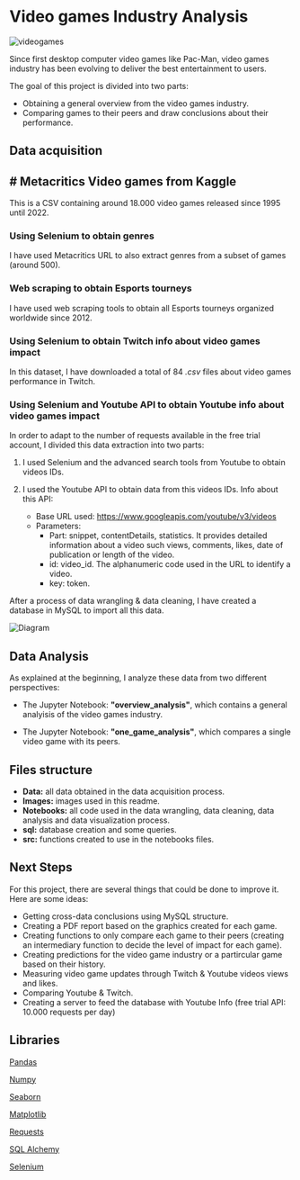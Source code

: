 # Video games Industry Analysis

![videogames](../videogames_industry/images/videogames_title.jfif)

Since first desktop computer video games like Pac-Man, video games industry has been evolving to deliver the best entertainment to users.

The goal of this project is divided into two parts:

- Obtaining a general overview from the video games industry.
- Comparing games to their peers and draw conclusions about their performance.

## Data acquisition

##  # Metacritics Video games from Kaggle

This is a CSV containing around 18.000 video games released since 1995 until 2022.

### Using Selenium to obtain genres

I have used Metacritics URL to also extract genres from a subset of games (around 500).

### Web scraping to obtain Esports tourneys

I have used web scraping tools to obtain all Esports tourneys organized worldwide since 2012.

### Using Selenium to obtain Twitch info about video games impact

In this dataset, I have downloaded a total of 84 *.csv* files about video games performance in Twitch.

### Using Selenium and Youtube API to obtain Youtube info about video games impact

In order to adapt to the number of requests available in the free trial account, I divided this data extraction into two parts:

1. I used Selenium and the advanced search tools from Youtube to obtain videos IDs.

2. I used the Youtube API to obtain data from this videos IDs. Info about this API:
    - Base URL used: https://www.googleapis.com/youtube/v3/videos
    - Parameters:
        - Part: snippet, contentDetails, statistics. It provides detailed information about a video such views, comments, likes, date of publication or length of the video.
        - id: video_id. The alphanumeric code used in the URL to identify a video.
        - key: token.

After a process of data wrangling & data cleaning, I have created a database in MySQL to import all this data.

![Diagram](../videogames_industry/images/diagram.png)

## Data Analysis

As explained at the beginning, I analyze these data from two different perspectives:

- The Jupyter Notebook: **"overview_analysis"**, which contains a general analyisis of the video games industry.

- The Jupyter Notebook: **"one_game_analysis"**, which compares a single video game with its peers.

## Files structure

- **Data:** all data obtained in the data acquisition process.
- **Images:** images used in this readme.
- **Notebooks:** all code used in the data wrangling, data cleaning, data analysis and data visualization process.
- **sql:** database creation and some queries.
- **src:** functions created to use in the notebooks files.

## Next Steps

For this project, there are several things that could be done to improve it. Here are some ideas:

- Getting cross-data conclusions using MySQL structure.
- Creating a PDF report based on the graphics created for each game.
- Creating functions to only compare each game to their peers (creating an intermediary function to decide the level of impact for each game).
- Creating predictions for the video game industry or a partircular game based on their history.
- Measuring video game updates through Twitch & Youtube videos views and likes.
- Comparing Youtube & Twitch.
- Creating a server to feed the database with Youtube Info (free trial API: 10.000 requests per day)

## Libraries

[Pandas](https://pandas.pydata.org/)

[Numpy](https://numpy.org/doc/)

[Seaborn](https://seaborn.pydata.org/index.html)

[Matplotlib](https://matplotlib.org/3.1.1/contents.html)

[Requests](https://pypi.org/project/requests/2.7.0/)

[SQL Alchemy](https://www.sqlalchemy.org/)

[Selenium](https://www.selenium.dev/)